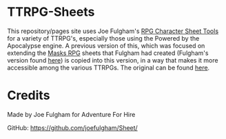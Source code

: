 # TTRPG-Sheets
This repository/pages site uses Joe Fulgham's [RPG Character Sheet Tools](https://github.com/joefulgham/Sheet/) for a variety of TTRPG's, especially those using the Powered by the Apocalypse engine. A previous version of this, which was focused on extending the [Masks RPG](https://www.magpiegames.com/masks/) sheets that Fulgham had created (Fulgham's version found [here](https://sheet.adventureforhire.com/masks/)) is copied into this version, in a way that makes it more accessible among the various TTRPGs. The original can be found [here](https://nophyrg.github.io/Masks).

# Credits
Made by Joe Fulgham for Adventure For Hire

GitHub: https://github.com/joefulgham/Sheet/